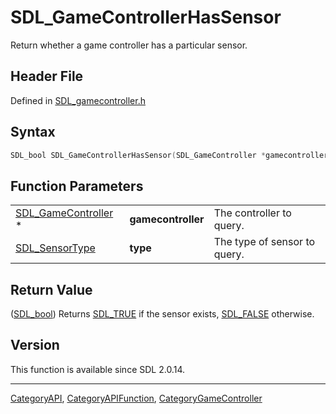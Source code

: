 # SDL_GameControllerHasSensor

Return whether a game controller has a particular sensor.

## Header File

Defined in [SDL_gamecontroller.h](https://github.com/libsdl-org/SDL/blob/SDL2/include/SDL_gamecontroller.h)

## Syntax

```c
SDL_bool SDL_GameControllerHasSensor(SDL_GameController *gamecontroller, SDL_SensorType type);
```

## Function Parameters

|                                            |                    |                              |
| ------------------------------------------ | ------------------ | ---------------------------- |
| [SDL_GameController](SDL_GameController) * | **gamecontroller** | The controller to query.     |
| [SDL_SensorType](SDL_SensorType)           | **type**           | The type of sensor to query. |

## Return Value

([SDL_bool](SDL_bool)) Returns [SDL_TRUE](SDL_TRUE) if the sensor exists,
[SDL_FALSE](SDL_FALSE) otherwise.

## Version

This function is available since SDL 2.0.14.





----
[CategoryAPI](CategoryAPI), [CategoryAPIFunction](CategoryAPIFunction), [CategoryGameController](CategoryGameController)

